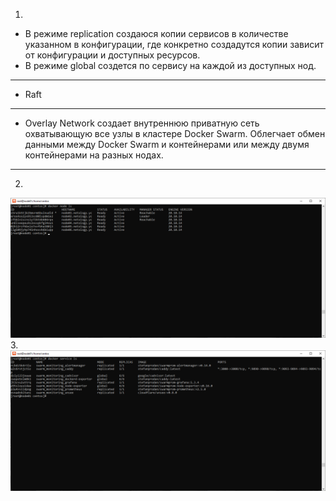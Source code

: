 1.
  * В режиме replication создаюся копии сервисов в количестве указанном в конфигурации, где конкретно создадутся копии зависит от конфигурации и доступных ресурсов.
  * В режиме global создется по сервису на каждой из доступных нод.
----------------------
  * Raft
----------------------
  * Overlay Network создает внутреннюю приватную сеть охватывающую все узлы в кластере Docker Swarm. Облегчает обмен данными между Docker Swarm и контейнерами или между двумя контейнерами на разных нодах.
----------------------
2.  
![](node_ls.png)  
3.  
![](service_ls.png)  

